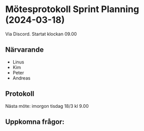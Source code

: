 # Mötesprotokoll Sprint Planning (2024-03-18)
Via Discord. Startat klockan 09.00

## Närvarande
* Linus
* Kim
* Peter
* Andreas


## Protokoll



Nästa möte: imorgon tisdag 18/3 kl 9.00


## Uppkomna frågor:

